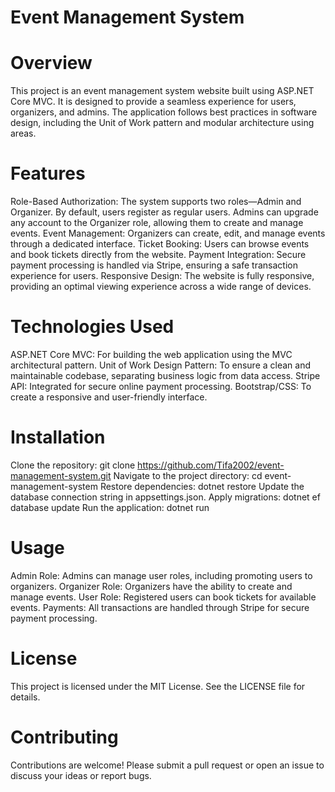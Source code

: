 # Event Management System
# Overview
This project is an event management system website built using ASP.NET Core MVC. It is designed to provide a seamless experience for users, organizers, and admins. The application follows best practices in software design, including the Unit of Work pattern and modular architecture using areas.

# Features
Role-Based Authorization: The system supports two roles—Admin and Organizer. By default, users register as regular users. Admins can upgrade any account to the Organizer role, allowing them to create and manage events.
Event Management: Organizers can create, edit, and manage events through a dedicated interface.
Ticket Booking: Users can browse events and book tickets directly from the website.
Payment Integration: Secure payment processing is handled via Stripe, ensuring a safe transaction experience for users.
Responsive Design: The website is fully responsive, providing an optimal viewing experience across a wide range of devices.
# Technologies Used
ASP.NET Core MVC: For building the web application using the MVC architectural pattern.
Unit of Work Design Pattern: To ensure a clean and maintainable codebase, separating business logic from data access.
Stripe API: Integrated for secure online payment processing.
Bootstrap/CSS: To create a responsive and user-friendly interface.
# Installation
Clone the repository:
git clone https://github.com/Tifa2002/event-management-system.git
Navigate to the project directory:
cd event-management-system
Restore dependencies:
dotnet restore
Update the database connection string in appsettings.json.
Apply migrations:
dotnet ef database update
Run the application:
dotnet run
# Usage
Admin Role: Admins can manage user roles, including promoting users to organizers.
Organizer Role: Organizers have the ability to create and manage events.
User Role: Registered users can book tickets for available events.
Payments: All transactions are handled through Stripe for secure payment processing.


# License
This project is licensed under the MIT License. See the LICENSE file for details.

# Contributing
Contributions are welcome! Please submit a pull request or open an issue to discuss your ideas or report bugs.
